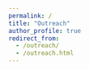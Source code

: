 ```yaml
---
permalink: /
title: "Outreach"
author_profile: true
redirect_from: 
  - /outreach/
  - /outreach.html
---
```



